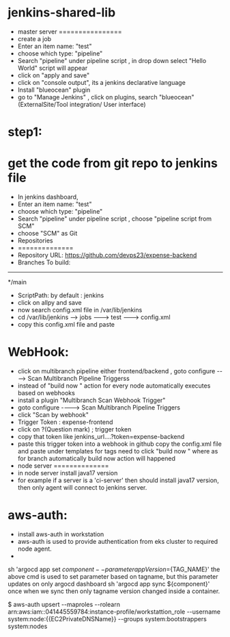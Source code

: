 # jenkins-shared-lib

* master server
================
* create a job
* Enter an item name: "test"
* choose which type: "pipeline"
* Search "pipeline" under pipeline script , in drop down select "Hello World" script will appear
* click on "apply and save"
* click on "console output", its a jenkins declarative language
* Install "blueocean" plugin
* go to "Manage Jenkins" , click on plugins, search "blueocean" (ExternalSite/Tool integration/ User interface)

step1:
======
get the code from git repo to jenkins file
===========================================
* In jenkins dashboard, 
* Enter an item name: "test"
* choose which type: "pipeline"
* Search "pipeline" under pipeline script , choose "pipeline script from SCM"
* choose "SCM" as Git
* Repositories
* ==============
* Repository URL:
https://github.com/devps23/expense-backend
* Branches To build:
------------------
*/main
* ScriptPath: by default : jenkins
* click on allpy and save
* now search config.xml file in /var/lib/jenkins
* cd /var/lib/jenkins --> jobs ---> test ---> config.xml
* copy this config.xml file and paste

WebHook:
========
* click on multibranch pipeline either frontend/backend , goto configure ----> Scan Multibranch Pipeline Triggerss
* instead of "build now " action for every node automatically executes based on webhooks
* install a plugin "Multibranch Scan Webhook Trigger"
* goto configure ----> Scan Multibranch Pipeline Triggers
* click "Scan by webhook"
* Trigger Token : expense-frontend
* click on ?(Question mark) ; trigger token
* copy that token like jenkins_url....?token=expense-backend
* paste this trigger token into a webhook in github
  copy the config.xml file and paste under templates
  for tags need to click "build now " where as for branch automatically build now action will happened
* node server
==============
* in node server install java17 version 
* for example if a server is a 'ci-server' then should install java17 version, then only agent will connect to jenkins server.


aws-auth:
=========
* install aws-auth in workstation
* aws-auth is used to provide authentication from eks cluster to required node agent.
* 
sh 'argocd app set ${component} --parameter appVersion=${TAG_NAME}'
the above cmd is used to set parameter based on tagname, but this parameter updates on only argocd dashboard
sh 'argocd app sync ${component}'
once when we sync then only tagname version changed inside a container.

$ aws-auth upsert --maproles --rolearn arn:aws:iam::041445559784:instance-profile/workstattion_role --username system:node:{{EC2PrivateDNSName}} --groups system:bootstrappers system:nodes
